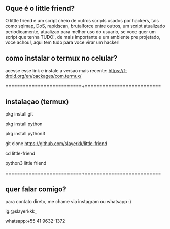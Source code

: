 Oque é o little friend?
-
O little friend e um script cheio de outros scripts usados por hackers, tais como sqlmap, DoS, rapidscan, brutalforce entre outros, um script atualizado periodicamente, atualizao para melhor uso do usuario, se voce quer um script que tenha TUDO!, de mais importante e um ambiente pre projetado, voce achou!, aqui tem tudo para voce virar um hacker!

como instalar o termux no celular?
-
acesse esse link e instale a versao mais recente: https://f-droid.org/en/packages/com.termux/

==========================+==========================

instalaçao  (termux)
-
pkg install git

pkg install python

pkg install python3

git clone https://github.com/slayerkk/little-friend

cd little-friend

python3 little friend

==========================+==========================

quer falar comigo?
-
para contato direto, me chame via instagram ou whatsapp :)

ig:@slayerkkk_

whatsapp:+55 41 9632-1372

